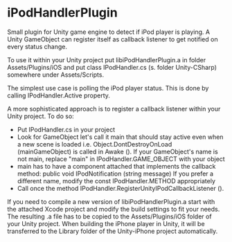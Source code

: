 iPodHandlerPlugin
=================

Small plugin for Unity game engine to detect if iPod player is playing. 
A Unity GameObject can register itself as callback listener to get notified on every status change.

To use it within your Unity project put libiPodHandlerPlugin.a in folder Assets/Plugins/iOS and 
put class IPodHandler.cs (s. folder Unity-CSharp) somewhere under Assets/Scripts. 

The simplest use case is polling the iPod player status. This is done by calling
IPodHandler.Active property.

A more sophisticated approach is to register a callback listener within your Unity project. To do so:
 - Put IPodHandler.cs in your project
 - Look for GameObject let's call it main that should stay active even when a new scene is loaded 
   i.e. Object.DontDestroyOnLoad (mainGameObject) is called in Awake ().
   If your GameObject's name is not main, replace "main" in IPodHandler.GAME_OBJECT with your object
 - main has to have a component attached that implements the callback method:
   public void IPodNotification (string message)
   If you prefer a different name, modify the const IPodHandler.METHOD appropriately
 - Call once the method IPodHandler.RegisterUnityIPodCallbackListener ().

If you need to compile a new version of libiPodHandlerPlugin.a start with the attached Xcode 
project and modify the build settings to fit your needs. The resulting .a file has to be copied
to the Assets/Plugins/iOS folder of your Unity project. When building the iPhone player in Unity,
it will be transferred to the Library folder of the Unity-iPhone project automatically.

